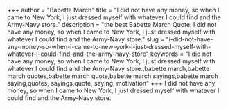 +++
author = "Babette March"
title = "I did not have any money, so when I came to New York, I just dressed myself with whatever I could find and the Army-Navy store."
description = "the best Babette March Quote: I did not have any money, so when I came to New York, I just dressed myself with whatever I could find and the Army-Navy store."
slug = "i-did-not-have-any-money-so-when-i-came-to-new-york-i-just-dressed-myself-with-whatever-i-could-find-and-the-army-navy-store"
keywords = "I did not have any money, so when I came to New York, I just dressed myself with whatever I could find and the Army-Navy store.,babette march,babette march quotes,babette march quote,babette march sayings,babette march saying,quotes, sayings,quote, saying, motivation"
+++
I did not have any money, so when I came to New York, I just dressed myself with whatever I could find and the Army-Navy store.

